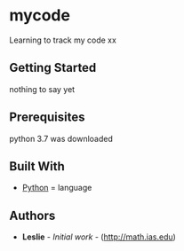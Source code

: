 # mycode
Learning to track my code
xx
## Getting Started
nothing to say yet
## Prerequisites
python 3.7 was downloaded
## Built With
* [Python](https://www.python.org/) = language
## Authors
* **Leslie** - *Initial work* - (http://math.ias.edu)
